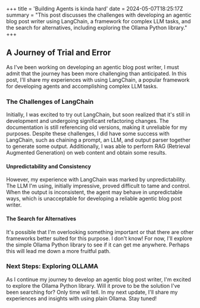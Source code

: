 +++
title = 'Building Agents is kinda hard'
date = 2024-05-07T18:25:17Z
summary = "This post discusses the challenges with developing an agentic blog post writer using LangChain, a framework for complex LLM tasks, and the search for alternatives, including exploring the Ollama Python library."
+++
## A Journey of Trial and Error

As I've been working on developing an agentic blog post writer, I must admit that the journey has been more challenging than anticipated. In this post, I'll share my experiences with using LangChain, a popular framework for developing agents and accomplishing complex LLM tasks.

### The Challenges of LangChain

Initially, I was excited to try out LangChain, but soon realized that it's still in development and undergoing significant refactoring changes. The documentation is still referencing old versions, making it unreliable for my purposes. Despite these challenges, I did have some success with LangChain, such as chaining a prompt, an LLM, and output parser together to generate some output. Additionally, I was able to perform RAG (Retrieval Augmented Generation) on web content and obtain some results.

#### Unpredictability and Consistency

However, my experience with LangChain was marked by unpredictability. The LLM I'm using, initially impressive, proved difficult to tame and control. When the output is inconsistent, the agent may behave in unpredictable ways, which is unacceptable for developing a reliable agentic blog post writer.

#### The Search for Alternatives

It's possible that I'm overlooking something important or that there are other frameworks better suited for this purpose. I don't know! For now, I'll explore the simple Ollama Python library to see if it can get me anywhere. Perhaps this will lead me down a more fruitful path.

### Next Steps: Exploring OLLAMA

As I continue my journey to develop an agentic blog post writer, I'm excited to explore the Ollama Python library. Will it prove to be the solution I've been searching for? Only time will tell. In my next update, I'll share my experiences and insights with using plain Ollama. Stay tuned!
